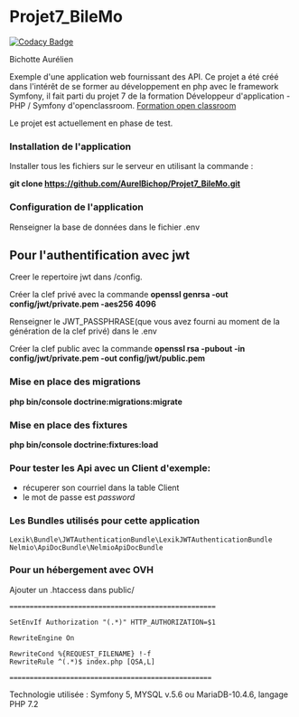 # Projet7_BileMo
[![Codacy Badge](https://api.codacy.com/project/badge/Grade/426dd56dd404481080a51e926abe35d6)](https://app.codacy.com/manual/AurelBichop/Projet7_BileMo?utm_source=github.com&utm_medium=referral&utm_content=AurelBichop/Projet7_BileMo&utm_campaign=Badge_Grade_Settings)

Bichotte Aurélien

Exemple d'une application web fournissant des API. Ce projet a été créé dans l'intérêt de se former au développement en php avec le framework Symfony, il fait parti du projet 7 de la formation Développeur d'application - PHP / Symfony d'openclassroom. [Formation open classroom](https://openclassrooms.com/fr/paths/59-developpeur-dapplication-php-symfony)

Le projet est actuellement en phase de test.

### Installation de l'application ###

Installer tous les fichiers sur le serveur en utilisant la commande :

**git clone https://github.com/AurelBichop/Projet7_BileMo.git**

### Configuration de l'application ###
Renseigner la base de données dans le fichier .env

## Pour l'authentification avec jwt ##
Creer le repertoire jwt dans /config.

Créer la clef privé avec la commande
**openssl genrsa -out config/jwt/private.pem -aes256 4096**

Renseigner le JWT_PASSPHRASE(que vous avez fourni au moment de la génération de la clef privé) dans le .env 

Créer la clef public avec la commande 
**openssl rsa -pubout -in config/jwt/private.pem -out config/jwt/public.pem**


### Mise en place des migrations ###
**php bin/console doctrine:migrations:migrate**

### Mise en place des fixtures ###
**php bin/console doctrine:fixtures:load**

### Pour tester les Api avec un Client d'exemple: ### 
- récuperer son courriel dans la table Client
- le mot de passe est *password*

### Les Bundles utilisés pour cette application ###
    Lexik\Bundle\JWTAuthenticationBundle\LexikJWTAuthenticationBundle
    Nelmio\ApiDocBundle\NelmioApiDocBundle


### Pour un hébergement avec OVH ###
Ajouter un .htaccess dans public/

```
===================================================

SetEnvIf Authorization "(.*)" HTTP_AUTHORIZATION=$1

RewriteEngine On

RewriteCond %{REQUEST_FILENAME} !-f
RewriteRule ^(.*)$ index.php [QSA,L]

==================================================
```

Technologie utilisée : Symfony 5, MYSQL v.5.6 ou MariaDB-10.4.6, langage PHP 7.2
